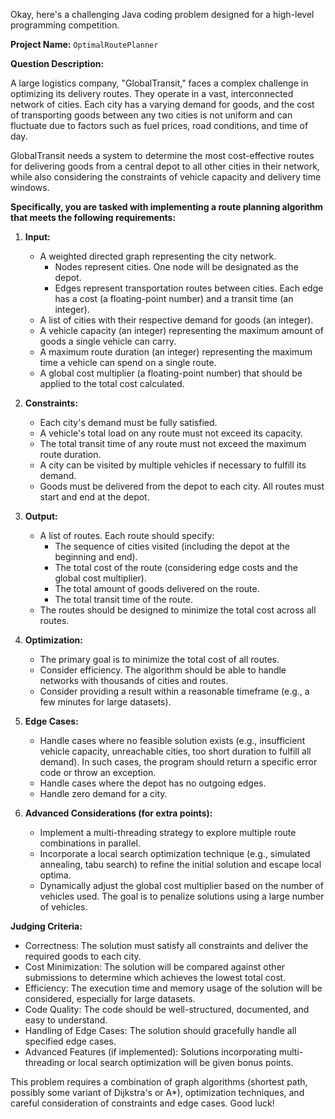 Okay, here's a challenging Java coding problem designed for a high-level programming competition.

**Project Name:** `OptimalRoutePlanner`

**Question Description:**

A large logistics company, "GlobalTransit," faces a complex challenge in optimizing its delivery routes. They operate in a vast, interconnected network of cities. Each city has a varying demand for goods, and the cost of transporting goods between any two cities is not uniform and can fluctuate due to factors such as fuel prices, road conditions, and time of day.

GlobalTransit needs a system to determine the most cost-effective routes for delivering goods from a central depot to all other cities in their network, while also considering the constraints of vehicle capacity and delivery time windows.

**Specifically, you are tasked with implementing a route planning algorithm that meets the following requirements:**

1.  **Input:**
    *   A weighted directed graph representing the city network.
        *   Nodes represent cities. One node will be designated as the depot.
        *   Edges represent transportation routes between cities. Each edge has a cost (a floating-point number) and a transit time (an integer).
    *   A list of cities with their respective demand for goods (an integer).
    *   A vehicle capacity (an integer) representing the maximum amount of goods a single vehicle can carry.
    *   A maximum route duration (an integer) representing the maximum time a vehicle can spend on a single route.
    *   A global cost multiplier (a floating-point number) that should be applied to the total cost calculated.

2.  **Constraints:**
    *   Each city's demand must be fully satisfied.
    *   A vehicle's total load on any route must not exceed its capacity.
    *   The total transit time of any route must not exceed the maximum route duration.
    *   A city can be visited by multiple vehicles if necessary to fulfill its demand.
    *   Goods must be delivered from the depot to each city. All routes must start and end at the depot.

3.  **Output:**
    *   A list of routes. Each route should specify:
        *   The sequence of cities visited (including the depot at the beginning and end).
        *   The total cost of the route (considering edge costs and the global cost multiplier).
        *   The total amount of goods delivered on the route.
        *   The total transit time of the route.
    *   The routes should be designed to minimize the total cost across all routes.

4.  **Optimization:**
    *   The primary goal is to minimize the total cost of all routes.
    *   Consider efficiency. The algorithm should be able to handle networks with thousands of cities and routes.
    *   Consider providing a result within a reasonable timeframe (e.g., a few minutes for large datasets).

5.  **Edge Cases:**
    *   Handle cases where no feasible solution exists (e.g., insufficient vehicle capacity, unreachable cities, too short duration to fulfill all demand). In such cases, the program should return a specific error code or throw an exception.
    *   Handle cases where the depot has no outgoing edges.
    *   Handle zero demand for a city.

6.  **Advanced Considerations (for extra points):**
    *   Implement a multi-threading strategy to explore multiple route combinations in parallel.
    *   Incorporate a local search optimization technique (e.g., simulated annealing, tabu search) to refine the initial solution and escape local optima.
    *   Dynamically adjust the global cost multiplier based on the number of vehicles used. The goal is to penalize solutions using a large number of vehicles.

**Judging Criteria:**

*   Correctness: The solution must satisfy all constraints and deliver the required goods to each city.
*   Cost Minimization: The solution will be compared against other submissions to determine which achieves the lowest total cost.
*   Efficiency: The execution time and memory usage of the solution will be considered, especially for large datasets.
*   Code Quality: The code should be well-structured, documented, and easy to understand.
*   Handling of Edge Cases: The solution should gracefully handle all specified edge cases.
*   Advanced Features (if implemented): Solutions incorporating multi-threading or local search optimization will be given bonus points.

This problem requires a combination of graph algorithms (shortest path, possibly some variant of Dijkstra's or A\*), optimization techniques, and careful consideration of constraints and edge cases. Good luck!
